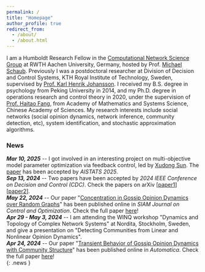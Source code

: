 ```yaml
---
permalink: /
title: "Homepage"
author_profile: true
redirect_from: 
  - /about/
  - /about.html
---
```


I am a Humboldt Research Fellow in the [Computational Network Science Group](https://www.netsci.rwth-aachen.de/) at RWTH Aachen University, Germany, hosted by Prof. [Michael Schaub](https://michaelschaub.github.io/). Previously I was a postdoctoral researcher at Division of Decision and Control Systems, KTH Royal Institute of Technology, Sweden, supervised by [Prof. Karl Henrik Johansson](https://people.kth.se/~kallej/index.html). I received my B.S. degree in psychology from Peking University in 2014, and my Ph.D. degree in operations research and control theory in 2020, under the supervision of [Prof. Haitao Fang](http://lsc.amss.ac.cn/~htfang/index.html), from Academy of Mathematics and Systems Science, Chinese Academy of Sciences. My research interests include social networks (social opinion dynamics, network inference, community detection, etc), system identification, and stochastic approximation algorithms.


### News
***Mar 10, 2025*** -- I got involved in an interesting project on multi-objective model parameter optimization via feedback control, led by [Xudong Sun](https://smilesun.github.io/). The [paper](https://openreview.net/forum?id=8LRZ62HWp3) has been accepted by *AISTATS 2025*.  
***Sep 13, 2024*** -- Two papers have been accepted by *2024 IEEE Conference on Decision and Control (CDC)*. Check the papers on arXiv [<a href="https://arxiv.org/abs/2409.08004">paper1</a>] [<a href="https://arxiv.org/abs/2409.05063">paper2</a>].  
***May 22, 2024*** -- Our paper "[Concentration in Gossip Opinion Dynamics over Random Graphs](https://epubs.siam.org/doi/full/10.1137/23M1545823)" has been published online in *SIAM Journal on Control and Optimization*. Check the full paper [here](/papers/J2024SICON.pdf)!  
***Apr 29 - May 3, 2024*** -- I am attending the WINQ workshop "Dynamics and Topology of Complex Network Systems" at Nordita, Stockholm, Sweden, and give a presentation on "Detecting Communities from Linear and Nonlinear Opinion Dynamics".  
***Apr 24, 2024*** -- Our paper "[Transient Behavior of Gossip Opinion Dynamics with Community Structure](https://www.sciencedirect.com/science/article/pii/S0005109824001201)" has been published online in *Automatica*. Check the full paper [here](/papers/J2024Automatica.pdf)!  
{: .news }
